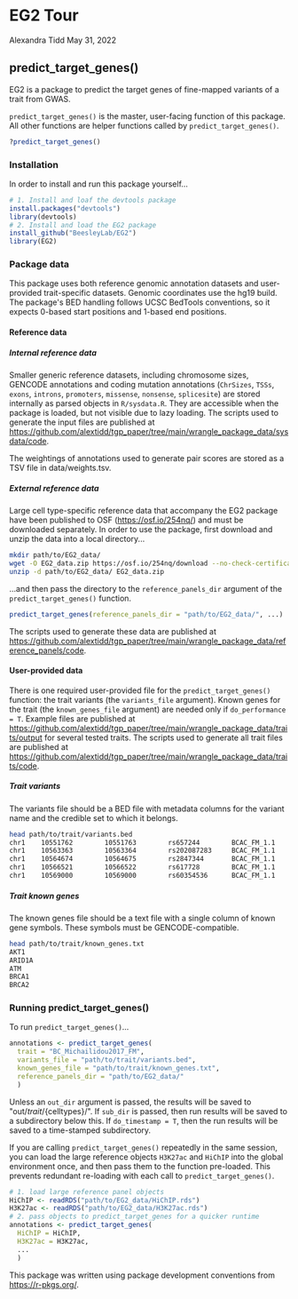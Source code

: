 EG2 Tour
================
Alexandra Tidd
May 31, 2022

## predict\_target\_genes()

EG2 is a package to predict the target genes of fine-mapped variants of a trait from GWAS.

`predict_target_genes()` is the master, user-facing function of this package. All other functions are helper functions called by `predict_target_genes()`.

``` r
?predict_target_genes()
```

### Installation

In order to install and run this package yourself...

``` r
# 1. Install and loaf the devtools package
install.packages("devtools")
library(devtools)
# 2. Install and load the EG2 package
install_github("BeesleyLab/EG2")
library(EG2)
```

### Package data

This package uses both reference genomic annotation datasets and user-provided trait-specific datasets. Genomic coordinates use the hg19 build. The package's BED handling follows UCSC BedTools conventions, so it expects 0-based start positions and 1-based end positions.

#### Reference data

##### Internal reference data

Smaller generic reference datasets, including chromosome sizes, GENCODE annotations and coding mutation annotations (`ChrSizes`, `TSSs`, `exons`, `introns`, `promoters`, `missense`, `nonsense`, `splicesite`) are stored internally as parsed objects in `R/sysdata.R`. They are accessible when the package is loaded, but not visible due to lazy loading. The scripts used to generate the input files are published at <https://github.com/alextidd/tgp_paper/tree/main/wrangle_package_data/sysdata/code>.

The weightings of annotations used to generate pair scores are stored as a TSV file in data/weights.tsv.

##### External reference data

Large cell type-specific reference data that accompany the EG2 package have been published to OSF (<https://osf.io/254nq/>) and must be downloaded separately. In order to use the package, first download and unzip the data into a local directory...

``` bash
mkdir path/to/EG2_data/
wget -O EG2_data.zip https://osf.io/254nq/download --no-check-certificate
unzip -d path/to/EG2_data/ EG2_data.zip
```

...and then pass the directory to the `reference_panels_dir` argument of the `predict_target_genes()` function.

``` r
predict_target_genes(reference_panels_dir = "path/to/EG2_data/", ...)
```

The scripts used to generate these data are published at <https://github.com/alextidd/tgp_paper/tree/main/wrangle_package_data/reference_panels/code>.

#### User-provided data

There is one required user-provided file for the `predict_target_genes()` function: the trait variants (the `variants_file` argument). Known genes for the trait (the `known_genes_file` argument) are needed only if `do_performance = T`. Example files are published at <https://github.com/alextidd/tgp_paper/tree/main/wrangle_package_data/traits/output> for several tested traits. The scripts used to generate all trait files are published at <https://github.com/alextidd/tgp_paper/tree/main/wrangle_package_data/traits/code>.

##### Trait variants

The variants file should be a BED file with metadata columns for the variant name and the credible set to which it belongs.

``` bash
head path/to/trait/variants.bed
chr1    10551762        10551763        rs657244        BCAC_FM_1.1
chr1    10563363        10563364        rs202087283     BCAC_FM_1.1
chr1    10564674        10564675        rs2847344       BCAC_FM_1.1
chr1    10566521        10566522        rs617728        BCAC_FM_1.1
chr1    10569000        10569000        rs60354536      BCAC_FM_1.1
```

##### Trait known genes

The known genes file should be a text file with a single column of known gene symbols. These symbols must be GENCODE-compatible.

``` bash
head path/to/trait/known_genes.txt
AKT1
ARID1A
ATM
BRCA1
BRCA2
```

### Running predict\_target\_genes()

To run `predict_target_genes()`...

``` r
annotations <- predict_target_genes(
  trait = "BC_Michailidou2017_FM",
  variants_file = "path/to/trait/variants.bed",
  known_genes_file = "path/to/trait/known_genes.txt",
  reference_panels_dir = "path/to/EG2_data/"
  )
```

Unless an `out_dir` argument is passed, the results will be saved to "out/${trait}/${celltypes}/". If `sub_dir` is passed, then run results will be saved to a subdirectory below this. If `do_timestamp = T`, then the run results will be saved to a time-stamped subdirectory.

If you are calling `predict_target_genes()` repeatedly in the same session, you can load the large reference objects `H3K27ac` and `HiChIP` into the global environment once, and then pass them to the function pre-loaded. This prevents redundant re-loading with each call to `predict_target_genes()`.

``` r
# 1. load large reference panel objects
HiChIP <- readRDS("path/to/EG2_data/HiChIP.rds")
H3K27ac <- readRDS("path/to/EG2_data/H3K27ac.rds")
# 2. pass objects to predict_target_genes for a quicker runtime
annotations <- predict_target_genes(
  HiChIP = HiChIP,
  H3K27ac = H3K27ac,
  ...
  )
```

This package was written using package development conventions from <https://r-pkgs.org/>.

